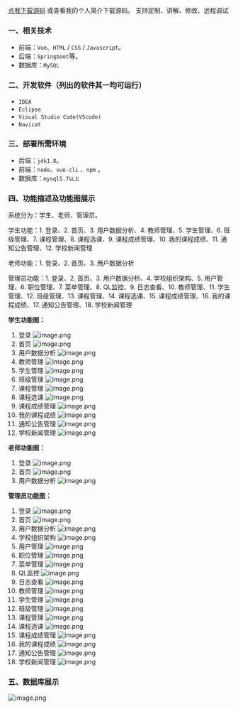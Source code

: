 [点我下载源码](https://www.oneprosol.com/detail/1df353f042a74652804233b088c94b6d)
或查看我的个人简介下载源码。
支持定制、讲解、修改、远程调试
### 一、相关技术
- 前端：`Vue`、`HTML` / `CSS` / `Javascript`。
- 后端：`Springboot`等。
- 数据库：`MySQL`

### 二、开发软件（列出的软件其一均可运行）
- `IDEA`
- `Eclipse`
- `Visual Studio Code(VScode)`
- `Navicat`
### 三、部署所需环境

- 后端：`jdk1.8`。
- 前端：`node`、`vue-cli` 、`npm`  。
- 数据库：`mysql5.7以上`

### 四、功能描述及功能图展示
系统分为：学生、老师、管理员。

学生功能：1. 登录、2. 首页、3. 用户数据分析、4. 教师管理、5. 学生管理、6. 班级管理、7. 课程管理、8. 课程选课、9. 课程成绩管理、10. 我的课程成绩、11. 通知公告管理、12. 学校新闻管理

老师功能：1. 登录、2. 首页、3. 用户数据分析

管理员功能：1. 登录、2. 首页、3. 用户数据分析、4. 学校组织架构、5. 用户管理、6. 职位管理、7. 菜单管理、8. QL监控、9. 日志查看、10. 教师管理、11. 学生管理、12. 班级管理、13. 课程管理、14. 课程选课、15. 课程成绩管理、16. 我的课程成绩、17. 通知公告管理、18. 学校新闻管理

**学生功能图：**

1. 登录
![image.png](https://pic.picprosol.com/user_upload/47a0c8c315464e69858d8da56b2d15ba/2025-01-10%2020:32:03_image.png)
2. 首页
![image.png](https://pic.picprosol.com/user_upload/47a0c8c315464e69858d8da56b2d15ba/2025-01-10%2020:30:04_image.png)
3. 用户数据分析
![image.png](https://pic.picprosol.com/user_upload/47a0c8c315464e69858d8da56b2d15ba/2025-01-10%2020:30:16_image.png)
4. 教师管理
![image.png](https://pic.picprosol.com/user_upload/47a0c8c315464e69858d8da56b2d15ba/2025-01-10%2020:30:20_image.png)
5. 学生管理
![image.png](https://pic.picprosol.com/user_upload/47a0c8c315464e69858d8da56b2d15ba/2025-01-10%2020:30:26_image.png)
6. 班级管理
![image.png](https://pic.picprosol.com/user_upload/47a0c8c315464e69858d8da56b2d15ba/2025-01-10%2020:30:41_image.png)
7. 课程管理
![image.png](https://pic.picprosol.com/user_upload/47a0c8c315464e69858d8da56b2d15ba/2025-01-10%2020:30:45_image.png)
8. 课程选课
![image.png](https://pic.picprosol.com/user_upload/47a0c8c315464e69858d8da56b2d15ba/2025-01-10%2020:30:49_image.png)
9. 课程成绩管理
![image.png](https://pic.picprosol.com/user_upload/47a0c8c315464e69858d8da56b2d15ba/2025-01-10%2020:30:53_image.png)
10. 我的课程成绩
![image.png](https://pic.picprosol.com/user_upload/47a0c8c315464e69858d8da56b2d15ba/2025-01-10%2020:30:59_image.png)
11. 通知公告管理
![image.png](https://pic.picprosol.com/user_upload/47a0c8c315464e69858d8da56b2d15ba/2025-01-10%2020:31:03_image.png)
12. 学校新闻管理
![image.png](https://pic.picprosol.com/user_upload/47a0c8c315464e69858d8da56b2d15ba/2025-01-10%2020:31:09_image.png)

**老师功能图：**

1. 登录
![image.png](https://pic.picprosol.com/user_upload/47a0c8c315464e69858d8da56b2d15ba/2025-01-10%2020:32:03_image.png)
2. 首页
![image.png](https://pic.picprosol.com/user_upload/47a0c8c315464e69858d8da56b2d15ba/2025-01-10%2020:33:16_image.png)
3. 用户数据分析
![image.png](https://pic.picprosol.com/user_upload/47a0c8c315464e69858d8da56b2d15ba/2025-01-10%2020:33:24_image.png)

**管理员功能图：**

1. 登录
![image.png](https://pic.picprosol.com/user_upload/47a0c8c315464e69858d8da56b2d15ba/2025-01-10%2020:32:03_image.png)
2. 首页
![image.png](https://pic.picprosol.com/user_upload/47a0c8c315464e69858d8da56b2d15ba/2025-01-10%2020:53:26_image.png)
3. 用户数据分析
![image.png](https://pic.picprosol.com/user_upload/47a0c8c315464e69858d8da56b2d15ba/2025-01-10%2020:53:46_image.png)
4. 学校组织架构
![image.png](https://pic.picprosol.com/user_upload/47a0c8c315464e69858d8da56b2d15ba/2025-01-10%2020:53:53_image.png)
5. 用户管理
![image.png](https://pic.picprosol.com/user_upload/47a0c8c315464e69858d8da56b2d15ba/2025-01-10%2020:53:57_image.png)
6. 职位管理
![image.png](https://pic.picprosol.com/user_upload/47a0c8c315464e69858d8da56b2d15ba/2025-01-10%2020:54:02_image.png)
7. 菜单管理
![image.png](https://pic.picprosol.com/user_upload/47a0c8c315464e69858d8da56b2d15ba/2025-01-10%2020:54:06_image.png)
8. QL监控
![image.png](https://pic.picprosol.com/user_upload/47a0c8c315464e69858d8da56b2d15ba/2025-01-10%2020:54:14_image.png)
9. 日志查看
![image.png](https://pic.picprosol.com/user_upload/47a0c8c315464e69858d8da56b2d15ba/2025-01-10%2020:54:18_image.png)
10. 教师管理
![image.png](https://pic.picprosol.com/user_upload/47a0c8c315464e69858d8da56b2d15ba/2025-01-10%2020:54:23_image.png)
11. 学生管理
![image.png](https://pic.picprosol.com/user_upload/47a0c8c315464e69858d8da56b2d15ba/2025-01-10%2020:54:27_image.png)
12. 班级管理
![image.png](https://pic.picprosol.com/user_upload/47a0c8c315464e69858d8da56b2d15ba/2025-01-10%2020:54:31_image.png)
13. 课程管理
![image.png](https://pic.picprosol.com/user_upload/47a0c8c315464e69858d8da56b2d15ba/2025-01-10%2020:56:08_image.png)
14. 课程选课
![image.png](https://pic.picprosol.com/user_upload/47a0c8c315464e69858d8da56b2d15ba/2025-01-10%2020:56:12_image.png)
15. 课程成绩管理
![image.png](https://pic.picprosol.com/user_upload/47a0c8c315464e69858d8da56b2d15ba/2025-01-10%2020:56:18_image.png)
16. 我的课程成绩
![image.png](https://pic.picprosol.com/user_upload/47a0c8c315464e69858d8da56b2d15ba/2025-01-10%2020:56:22_image.png)
17. 通知公告管理
![image.png](https://pic.picprosol.com/user_upload/47a0c8c315464e69858d8da56b2d15ba/2025-01-10%2020:56:29_image.png)
18. 学校新闻管理
![image.png](https://pic.picprosol.com/user_upload/47a0c8c315464e69858d8da56b2d15ba/2025-01-10%2020:57:30_image.png)

### 五、数据库展示
![image.png](https://pic.picprosol.com/user_upload/47a0c8c315464e69858d8da56b2d15ba/2025-01-10%2020:58:20_image.png)
